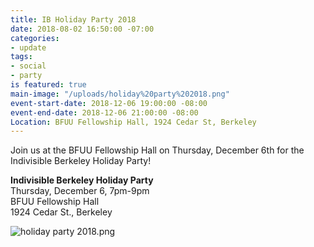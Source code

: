 ```yaml
---
title: IB Holiday Party 2018
date: 2018-08-02 16:50:00 -07:00
categories:
- update
tags:
- social
- party
is featured: true
main-image: "/uploads/holiday%20party%202018.png"
event-start-date: 2018-12-06 19:00:00 -08:00
event-end-date: 2018-12-06 21:00:00 -08:00
Location: BFUU Fellowship Hall, 1924 Cedar St, Berkeley
---
```


Join us at the BFUU Fellowship Hall on Thursday, December 6th for the Indivisible Berkeley Holiday Party!

**Indivisible Berkeley Holiday Party**<br/>
Thursday, December 6, 7pm-9pm<br/>
BFUU Fellowship Hall<br/>
1924 Cedar St., Berkeley

![holiday party 2018.png](/uploads/holiday%20party%202018.png)